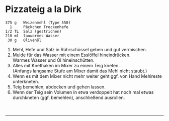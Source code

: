 Pizzateig a la Dirk
===================

```
375 g   Weizenmehl (Type 550)
  1     Päckchen Trockenhefe
1/2 TL  Salz (gestrichen)
210 ml  lauwarmes Wasser
 30 g   Olivenöl
```

1. Mehl, Hefe und Salz in Rührschüssel geben und gut vermischen.
1. Mulde für das Wasser mit einem Esslöffel hineindrücken.  
   Warmes Wasser und Öl hineinschütten.
1. Alles mit Knethaken im Mixer zu einem Teig kneten.  
   (Anfangs langsame Stufe am Mixer damit das Mehl nicht staubt.)
1. Wenn es mit dem Mixer nicht mehr weiter geht ggf. von Hand Mehlreste unterkneten.
1. Teig bemehlen, abdecken und gehen lassen.
1. Wenn der Teig sein Volumen in etwa verdoppelt hat noch mal etwas durchkneten (ggf. bemehlen), anschließend ausrollen.


　  
____ 
